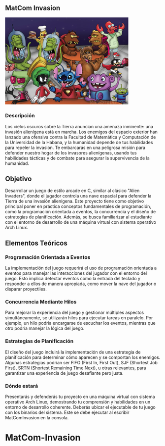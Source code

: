 ## MatCom Invasion

<img src="1.png" alt="drawing" width="400"/>

### Descripción

Los cielos oscuros sobre la Tierra anuncian una amenaza inminente: una invasión alienígena está en marcha. Los enemigos del espacio exterior han lanzado una ofensiva contra la Facultad de Matemática y Computación de la Universidad de la Habana, y la humanidad depende de tus habilidades para repeler la invasión. Te embarcarás en una peligrosa misión para defender nuestro hogar de los invasores alienígenas, usando tus habilidades tácticas y de combate para asegurar la supervivencia de la humanidad.

## Objetivo

Desarrollar un juego de estilo arcade en C, similar al clásico "Alien Invaders", donde el jugador controla una nave espacial para defender la Tierra de una invasión alienígena. Este proyecto tiene como objetivo principal poner en práctica conceptos fundamentales de programación, como la programación orientada a eventos, la concurrencia y el diseño de estrategias de planificación. Además, se busca familiarizar al estudiante con el entorno de desarrollo de una máquina virtual con sistema operativo Arch Linux.

## Elementos Teóricos

### Programación Orientada a Eventos

La implementación del juego requerirá el uso de programación orientada a eventos para manejar las interacciones del jugador con el entorno del juego. Esto implica detectar eventos como la entrada del teclado y responder a ellos de manera apropiada, como mover la nave del jugador o disparar proyectiles.

### Concurrencia Mediante Hilos

Para mejorar la experiencia del juego y gestionar múltiples aspectos simultáneamente, se utilizarán hilos para ejecutar tareas en paralelo. Por ejemplo, un hilo podría encargarse de escuchar los eventos, mientras que otro podría manejar la lógica del juego.

### Estrategias de Planificación

El diseño del juego incluirá la implementación de una estrategia de planificación para determinar cómo aparecen y se comportan los enemigos. Algunas estrategias podrían ser FIFO (First In, First Out), SJF (Shortest Job First), SRTN (Shortest Remaining Time Next), u otras relevantes, para garantizar una experiencia de juego desafiante pero justa.

### Dónde estará

Presentarás y defenderás tu proyecto en una máquina virtual con sistema operativo Arch Linux, demostrando tu comprensión y habilidades en un entorno de desarrollo coherente. Deberás ubicar el ejecutable de tu juego con los binarios del sistema. Este se debe ejecutar al escribir MatComInvasion en la consola.



# MatCom-Invasion
